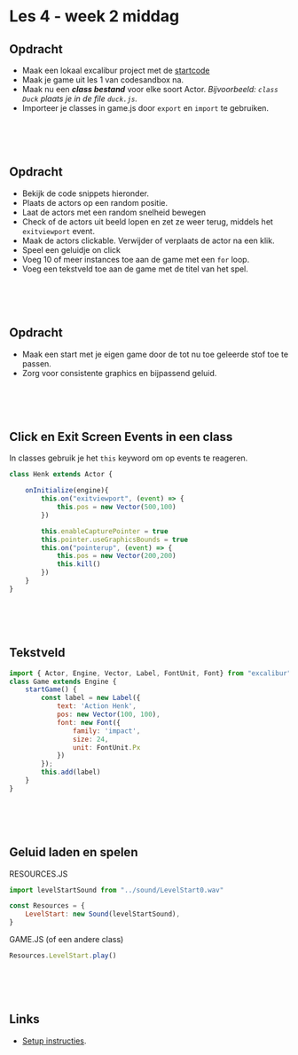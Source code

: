 # Les 4 - week 2 middag

## Opdracht

- Maak een lokaal excalibur project met de [startcode](https://github.com/HR-CMGT/prg4-startproject-2023)
- Maak je game uit les 1 van codesandbox na. 
- Maak nu een ***class bestand*** voor elke soort Actor. *Bijvoorbeeld: `class Duck` plaats je in de file `duck.js`.*
- Importeer je classes in game.js door `export` en `import` te gebruiken.


<Br>
<Br>
<Br>

## Opdracht

- Bekijk de code snippets hieronder.
- Plaats de actors op een random positie.
- Laat de actors met een random snelheid bewegen
- Check of de actors uit beeld lopen en zet ze weer terug, middels het `exitviewport` event.
- Maak de actors clickable. Verwijder of verplaats de actor na een klik.
- Speel een geluidje on click
- Voeg 10 of meer instances toe aan de game met een `for` loop.
- Voeg een tekstveld toe aan de game met de titel van het spel.

<Br><Br><Br>

## Opdracht

- Maak een start met je eigen game door de tot nu toe geleerde stof toe te passen.
- Zorg voor consistente graphics en bijpassend geluid.

<Br><Br><Br>

## Click en Exit Screen Events in een class

In classes gebruik je het `this` keyword om op events te reageren. 

```javascript
class Henk extends Actor {

    onInitialize(engine){
        this.on("exitviewport", (event) => {
            this.pos = new Vector(500,100)
        })

        this.enableCapturePointer = true
        this.pointer.useGraphicsBounds = true
        this.on("pointerup", (event) => {
            this.pos = new Vector(200,200) 
            this.kill()                       
        })
    }
}
```

<Br><Br><Br>

## Tekstveld

```javascript
import { Actor, Engine, Vector, Label, FontUnit, Font} from "excalibur";
class Game extends Engine {
    startGame() {
        const label = new Label({
            text: 'Action Henk',
            pos: new Vector(100, 100),
            font: new Font({
                family: 'impact',
                size: 24,
                unit: FontUnit.Px
            })
        });
        this.add(label)
    }
}
```

<Br><Br><Br>

## Geluid laden en spelen

RESOURCES.JS

```javascript
import levelStartSound from "../sound/LevelStart0.wav"

const Resources = {
    LevelStart: new Sound(levelStartSound),
}
```
GAME.JS (of een andere class)
```javascript
Resources.LevelStart.play()
```

<br><br><br>

## Links

-  [Setup instructies](https://github.com/HR-CMGT/PRG04-2022-2023/blob/main/setup.md).